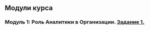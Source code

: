 ## Модули курса
### Модуль 1: Роль Аналитики в Организации. [Задание 1.](https://github.com/br1zz/DE-101/tree/main/Module01)
